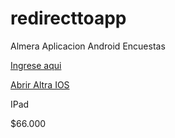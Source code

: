 # redirecttoapp
Almera Aplicacion Android Encuestas

[Ingrese aqui](autologin://com.almera.app_encuesta?conexion=sgifunluker&url=https://sgi.almeraim.com/sgi/api/v2/)

[Abrir Altra IOS](callbackAzure://com.almera.altra?conexion=sgifunluker&url=https://sgi.almeraim.com/sgi/api/v2/)

IPad 

$66.000
